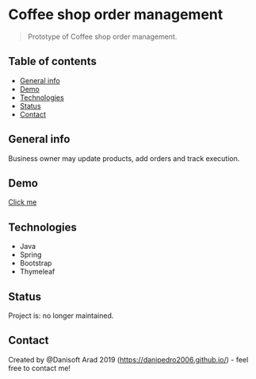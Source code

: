 # Coffee shop order management
> Prototype of Coffee shop order management.


## Table of contents

* [General info](#general-info)
* [Demo](#Demo)
* [Technologies](#technologies)
* [Status](#status)
* [Contact](#contact)

## General info
Business owner may update products, add orders and track execution.

## Demo
[Click me](https://github.com/danipedro2006/Spring-Boot-Cofee-shop-project/blob/master/0Qrk4llQAM.gif) 

## Technologies
* Java 
* Spring
* Bootstrap 
* Thymeleaf


## Status
Project is: no longer maintained.

## Contact
Created by @Danisoft Arad 2019 (https://danipedro2006.github.io/) - feel free to contact me!


 
	